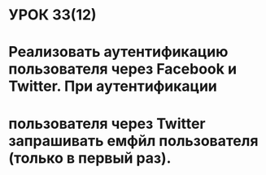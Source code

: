 
# УРОК 33(12)
# Реализовать аутентификацию пользователя через Facebook и Twitter. При аутентификации 
# пользователя через Twitter запрашивать емфйл пользователя (только в первый раз).
